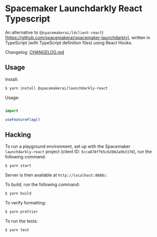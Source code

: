 # Spacemaker Launchdarkly React Typescript

An alternative to (`@spacemakerai/ldclient-react`)[https://github.com/spacemakerai/spacemaker-launchdarkly],
written in TypeScript (with TypeScript definition files) using React Hooks.

Changelog: [CHANGELOG.md](CHANGELOG.md)

## Usage

Install:

```bash
$ yarn install @spacemakerai/launchdarkly-react
```

Usage:

```ts

import

useFeatureFlag()
```

## Hacking

To run a playground environment, set up with the Spacemaker `launchdarkly-react` project (client ID:
`5cca878ff65c62082a9b3378`), run the following command:

```bash
$ yarn start
```

Server is then available at `http://localhost:8080/`.

To build, run the following command:

```bash
$ yarn build
```

To verify formatting:

```bash
$ yarn prettier
```

To run the tests:

```bash
$ yarn test
```

